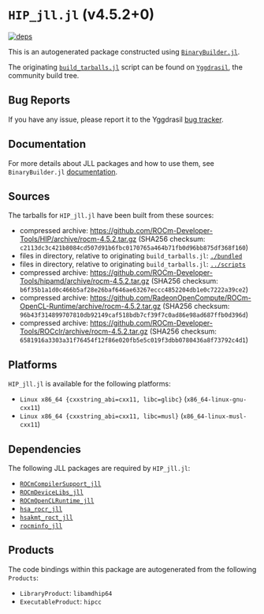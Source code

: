 # `HIP_jll.jl` (v4.5.2+0)

[![deps](https://juliahub.com/docs/HIP_jll/deps.svg)](https://juliahub.com/ui/Packages/HIP_jll/vP5rW?page=2)

This is an autogenerated package constructed using [`BinaryBuilder.jl`](https://github.com/JuliaPackaging/BinaryBuilder.jl).

The originating [`build_tarballs.jl`](https://github.com/JuliaPackaging/Yggdrasil/blob/dafedef1436688c42979d68a7a91c680daf7ce81/H/HIP/HIP@4.5.2/build_tarballs.jl) script can be found on [`Yggdrasil`](https://github.com/JuliaPackaging/Yggdrasil/), the community build tree.

## Bug Reports

If you have any issue, please report it to the Yggdrasil [bug tracker](https://github.com/JuliaPackaging/Yggdrasil/issues).

## Documentation

For more details about JLL packages and how to use them, see `BinaryBuilder.jl` [documentation](https://docs.binarybuilder.org/stable/jll/).

## Sources

The tarballs for `HIP_jll.jl` have been built from these sources:

* compressed archive: https://github.com/ROCm-Developer-Tools/HIP/archive/rocm-4.5.2.tar.gz (SHA256 checksum: `c2113dc3c421b8084cd507d91b6fbc0170765a464b71fb0d96bb875df368f160`)
* files in directory, relative to originating `build_tarballs.jl`: [`./bundled`](https://github.com/JuliaPackaging/Yggdrasil/tree/dafedef1436688c42979d68a7a91c680daf7ce81/H/HIP/HIP@4.5.2/bundled)
* files in directory, relative to originating `build_tarballs.jl`: [`../scripts`](https://github.com/JuliaPackaging/Yggdrasil/tree/dafedef1436688c42979d68a7a91c680daf7ce81/H/HIP/HIP@4.5.2/scripts)
* compressed archive: https://github.com/ROCm-Developer-Tools/hipamd/archive/rocm-4.5.2.tar.gz (SHA256 checksum: `b6f35b1a1d0c466b5af28e26baf646ae63267eccc4852204db1e0c7222a39ce2`)
* compressed archive: https://github.com/RadeonOpenCompute/ROCm-OpenCL-Runtime/archive/rocm-4.5.2.tar.gz (SHA256 checksum: `96b43f314899707810db92149caf518bdb7cf39f7c0ad86e98ad687ffb0d396d`)
* compressed archive: https://github.com/ROCm-Developer-Tools/ROCclr/archive/rocm-4.5.2.tar.gz (SHA256 checksum: `6581916a3303a31f76454f12f86e020fb5e5c019f3dbb0780436a8f73792c4d1`)

## Platforms

`HIP_jll.jl` is available for the following platforms:

* `Linux x86_64 {cxxstring_abi=cxx11, libc=glibc}` (`x86_64-linux-gnu-cxx11`)
* `Linux x86_64 {cxxstring_abi=cxx11, libc=musl}` (`x86_64-linux-musl-cxx11`)

## Dependencies

The following JLL packages are required by `HIP_jll.jl`:

* [`ROCmCompilerSupport_jll`](https://github.com/JuliaBinaryWrappers/ROCmCompilerSupport_jll.jl)
* [`ROCmDeviceLibs_jll`](https://github.com/JuliaBinaryWrappers/ROCmDeviceLibs_jll.jl)
* [`ROCmOpenCLRuntime_jll`](https://github.com/JuliaBinaryWrappers/ROCmOpenCLRuntime_jll.jl)
* [`hsa_rocr_jll`](https://github.com/JuliaBinaryWrappers/hsa_rocr_jll.jl)
* [`hsakmt_roct_jll`](https://github.com/JuliaBinaryWrappers/hsakmt_roct_jll.jl)
* [`rocminfo_jll`](https://github.com/JuliaBinaryWrappers/rocminfo_jll.jl)

## Products

The code bindings within this package are autogenerated from the following `Products`:

* `LibraryProduct`: `libamdhip64`
* `ExecutableProduct`: `hipcc`
